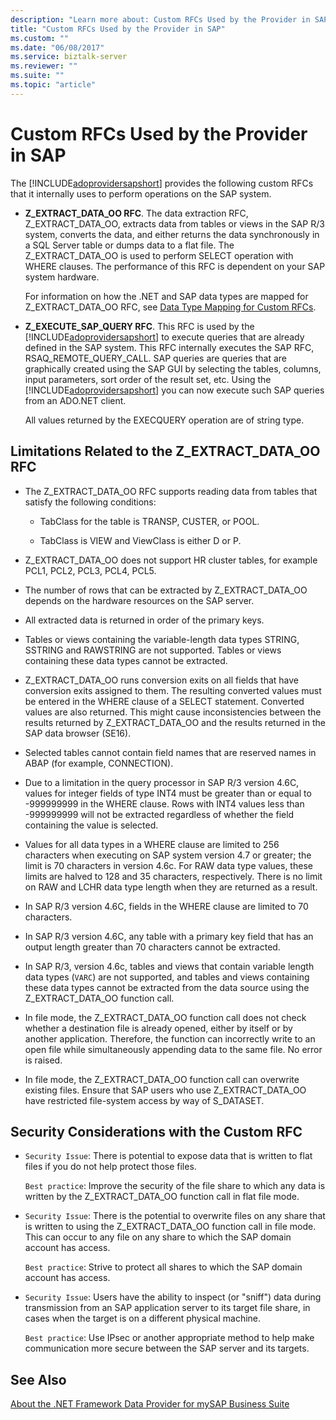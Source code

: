 ```yaml
---
description: "Learn more about: Custom RFCs Used by the Provider in SAP"
title: "Custom RFCs Used by the Provider in SAP"
ms.custom: ""
ms.date: "06/08/2017"
ms.service: biztalk-server
ms.reviewer: ""
ms.suite: ""
ms.topic: "article"
---
```

# Custom RFCs Used by the Provider in SAP
The [!INCLUDE[adoprovidersapshort](../../includes/adoprovidersapshort-md.md)] provides the following custom RFCs that it internally uses to perform operations on the SAP system.  
  
- **Z_EXTRACT_DATA_OO RFC**. The data extraction RFC, Z_EXTRACT_DATA_OO, extracts data from tables or views in the SAP R/3 system, converts the data, and either returns the data synchronously in a SQL Server table or dumps data to a flat file. The Z_EXTRACT_DATA_OO is used to perform SELECT operation with WHERE clauses. The performance of this RFC is dependent on your SAP system hardware.  
  
   For information on how the .NET and SAP data types are mapped for Z_EXTRACT_DATA_OO RFC, see [Data Type Mapping for Custom RFCs](../../adapters-and-accelerators/adapter-sap/data-type-mapping-for-custom-rfcs.md).  
  
- **Z_EXECUTE_SAP_QUERY RFC**. This RFC is used by the [!INCLUDE[adoprovidersapshort](../../includes/adoprovidersapshort-md.md)] to execute queries that are already defined in the SAP system. This RFC internally executes the SAP RFC, RSAQ_REMOTE_QUERY_CALL. SAP queries are queries that are graphically created using the SAP GUI by selecting the tables, columns, input parameters, sort order of the result set, etc. Using the [!INCLUDE[adoprovidersapshort](../../includes/adoprovidersapshort-md.md)] you can now execute such SAP queries from an ADO.NET client.  
  
   All values returned by the EXECQUERY operation are of string type.  
  
## Limitations Related to the Z_EXTRACT_DATA_OO RFC  
  
-   The Z_EXTRACT_DATA_OO RFC supports reading data from tables that satisfy the following conditions:  
  
    -   TabClass for the table is TRANSP, CUSTER, or POOL.  
  
    -   TabClass is VIEW and ViewClass is either D or P.  
  
-   Z_EXTRACT_DATA_OO does not support HR cluster tables, for example PCL1, PCL2, PCL3, PCL4, PCL5.  
  
-   The number of rows that can be extracted by Z_EXTRACT_DATA_OO depends on the hardware resources on the SAP server.  
  
-   All extracted data is returned in order of the primary keys.  
  
-   Tables or views containing the variable-length data types STRING, SSTRING and RAWSTRING are not supported. Tables or views containing these data types cannot be extracted.  
  
-   Z_EXTRACT_DATA_OO runs conversion exits on all fields that have conversion exits assigned to them. The resulting converted values must be entered in the WHERE clause of a SELECT statement. Converted values are also returned. This might cause inconsistencies between the results returned by Z_EXTRACT_DATA_OO and the results returned in the SAP data browser (SE16).  
  
-   Selected tables cannot contain field names that are reserved names in ABAP (for example, CONNECTION).  
  
-   Due to a limitation in the query processor in SAP R/3 version 4.6C, values for integer fields of type INT4 must be greater than or equal to -999999999 in the WHERE clause. Rows with INT4 values less than -999999999 will not be extracted regardless of whether the field containing the value is selected.  
  
-   Values for all data types in a WHERE clause are limited to 256 characters when executing on SAP system version 4.7 or greater; the limit is 70 characters in version 4.6c. For RAW data type values, these limits are halved to 128 and 35 characters, respectively. There is no limit on RAW and LCHR data type length when they are returned as a result.  
  
-   In SAP R/3 version 4.6C, fields in the WHERE clause are limited to 70 characters.  
  
-   In SAP R/3 version 4.6C, any table with a primary key field that has an output length greater than 70 characters cannot be extracted.  
  
-   In SAP R/3, version 4.6c, tables and views that contain variable length data types (`VARC`) are not supported, and tables and views containing these data types cannot be extracted from the data source using the Z_EXTRACT_DATA_OO function call.  
  
-   In file mode, the Z_EXTRACT_DATA_OO function call does not check whether a destination file is already opened, either by itself or by another application. Therefore, the function can incorrectly write to an open file while simultaneously appending data to the same file. No error is raised.  
  
-   In file mode, the Z_EXTRACT_DATA_OO function call can overwrite existing files. Ensure that SAP users who use Z_EXTRACT_DATA_OO have restricted file-system access by way of S_DATASET.  
  
## Security Considerations with the Custom RFC  
  
-   `Security Issue`: There is potential to expose data that is written to flat files if you do not help protect those files.  
  
     `Best practice`: Improve the security of the file share to which any data is written by the Z_EXTRACT_DATA_OO function call in flat file mode.  
  
-   `Security Issue`: There is the potential to overwrite files on any share that is written to using the Z_EXTRACT_DATA_OO function call in file mode. This can occur to any file on any share to which the SAP domain account has access.  
  
     `Best practice`: Strive to protect all shares to which the SAP domain account has access.  
  
-   `Security Issue`: Users have the ability to inspect (or "sniff") data during transmission from an SAP application server to its target file share, in cases when the target is on a different physical machine.  
  
     `Best practice`: Use IPsec or another appropriate method to help make communication more secure between the SAP server and its targets.  
  
## See Also  
 [About the .NET Framework Data Provider for mySAP Business Suite](../../adapters-and-accelerators/adapter-sap/about-the-net-framework-data-provider-for-mysap-business-suite.md)
